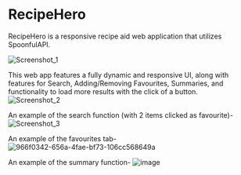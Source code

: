 # RecipeHero

RecipeHero is a responsive recipe aid web application that utilizes SpoonfulAPI. 

![Screenshot_1](https://github.com/Saksham-3/RecipeHero/assets/149017293/74c46fd9-4f9a-45cc-8d80-90008518b6cc)

This web app features a fully dynamic and responsive UI, along with  features for Search, Adding/Removing Favourites, Summaries, and functionality to load more results with the click of a button.   
![Screenshot_2](https://github.com/Saksham-3/RecipeHero/assets/149017293/db68ea21-11bc-49a1-8957-4fd956c6327b)

An example of the search function (with 2 items clicked as favourite)- 
![Screenshot_3](https://github.com/Saksham-3/RecipeHero/assets/149017293/aeb8e7bd-2e96-49d5-bdfd-c0db2e5eb052)

An example of the favourites tab- 
![966f0342-656a-4fae-bf73-106cc568649a](https://github.com/Saksham-3/RecipeHero/assets/149017293/30df1fcc-4d18-44bc-8309-a889b8ffd953)

An example of the summary function- 
![image](https://github.com/Saksham-3/RecipeHero/assets/149017293/2e478234-63aa-40d5-b343-0eb168e93e44)
